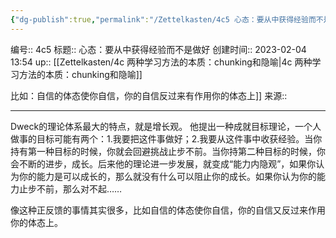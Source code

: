 ```yaml
---
{"dg-publish":true,"permalink":"/Zettelkasten/4c5 心态：要从中获得经验而不是做好/","dgPassFrontmatter":true}
---
```


编号:: 4c5
标题:: 心态：要从中获得经验而不是做好
创建时间:: 2023-02-04 13:54
up:: [[Zettelkasten/4c 两种学习方法的本质：chunking和隐喻\|4c 两种学习方法的本质：chunking和隐喻]]

比如：自信的体态使你自信，你的自信反过来有作用你的体态上]]
来源:: 

---

Dweck的理论体系最大的特点，就是增长观。
他提出一种成就目标理论，一个人做事的目标可能有两个：1.我要把这件事做好；2.我要从这件事中收获经验。当你持有第一种目标的时候，你就会回避挑战止步不前。当你持第二种目标的时候，你会不断的进步，成长。后来他的理论进一步发展，就变成“能力内隐观”，如果你认为你的能力是可以成长的，那么就没有什么可以阻止你的成长。如果你认为你的能力止步不前，那么对不起……

像这种正反馈的事情其实很多，比如自信的体态使你自信，你的自信又反过来作用你的体态上。